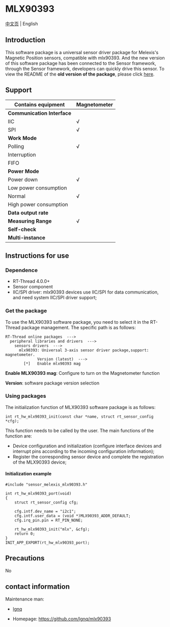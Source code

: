 # MLX90393

[中文页](README_ZH.md) | English

## Introduction

This software package is a universal sensor driver package for Melexis's Magnetic Position sensors, compatible with mlx90393. And the new version of this software package has been connected to the Sensor framework, through the Sensor framework, developers can quickly drive this sensor. To view the README of the **old version of the package**, please click [here](README_OLD.md).

## Support

| Contains equipment          | Magnetometer |
| --------------------------- | ------------ |
| **Communication Interface** |              |
| IIC                         | √            |
| SPI                         | √            |
| **Work Mode**               |              |
| Polling                     | √            |
| Interruption                |              |
| FIFO                        |              |
| **Power Mode**              |              |
| Power down                  | √            |
| Low power consumption       |              |
| Normal                      | √            |
| High power consumption      |              |
| **Data output rate**        |              |
| **Measuring Range**         | √            |
| **Self-check**              |              |
| **Multi-instance**          |              |

## Instructions for use

### Dependence

- RT-Thread 4.0.0+
- Sensor component
- IIC/SPI driver: mlx90393 devices use IIC/SPI for data communication, and need system IIC/SPI driver support;

### Get the package

To use the MLX90393 software package, you need to select it in the RT-Thread package management. The specific path is as follows:

```
RT-Thread online packages  --->
  peripheral libraries and drivers  --->
    sensors drivers  --->
      mlx90393: Universal 3-axis sensor driver package,support: magnetometer.
              Version (latest)  --->
        [*]   Enable mlx90393 mag
```

**Enable MLX90393 mag**: Configure to turn on the Magnetometer function

**Version**: software package version selection

### Using packages

The initialization function of MLX90393 software package is as follows:

```
int rt_hw_mlx90393_init(const char *name, struct rt_sensor_config *cfg);
```

This function needs to be called by the user. The main functions of the function are:

- Device configuration and initialization (configure interface devices and interrupt pins according to the incoming configuration information);
- Register the corresponding sensor device and complete the registration of the MLX90393 device;

#### Initialization example

```
#include "sensor_melexis_mlx90393.h"

int rt_hw_mlx90393_port(void)
{
    struct rt_sensor_config cfg;
    
    cfg.intf.dev_name = "i2c1";
    cfg.intf.user_data = (void *)MLX90393_ADDR_DEFAULT;
    cfg.irq_pin.pin = RT_PIN_NONE;

    rt_hw_mlx90393_init("mlx", &cfg);
    return 0;
}
INIT_APP_EXPORT(rt_hw_mlx90393_port);
```

## Precautions

No

## contact information

Maintenance man:

- [lgnq](https://github.com/lgnq)

- Homepage: <https://github.com/lgnq/mlx90393>
